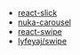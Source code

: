 - [react-slick](https://github.com/akiran/react-slick)
- [nuka-carousel](https://github.com/FormidableLabs/nuka-carousel)
- [react-swipe](https://github.com/voronianski/react-swipe)
- [lyfeyaj/swipe](https://github.com/lyfeyaj/swipe)

